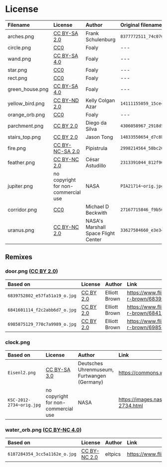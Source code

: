 License
=======

| Filename        | License                             | Author                              | Original filename              | Link                                                        |
|:----------------|:------------------------------------|:------------------------------------|:-------------------------------|:------------------------------------------------------------|
| arches.png      | [CC BY-SA 2.0][by-sa-2.0]           | Frank Schulenburg                   | `8377772511_74c076f4f4_o.jpg`  | https://www.flickr.com/photos/frank_schulenburg/8377772511/ |
| circle.png      | [CC0][cc0]                          | Foaly                               | ---                            | Image was created for this game                             |
| wand.png        | [CC BY-SA 4.0][by-sa-4.0]           | Foaly                               | ---                            | Image was created for this game                             |
| star.png        | [CC0][cc0]                          | Foaly                               | ---                            | Image was created for this game                             |
| rect.png        | [CC0][cc0]                          | Foaly                               | ---                            | Image was created for this game                             |
| green_house.png | [CC BY-SA 4.0][by-sa-4.0]           | Foaly                               | ---                            | Image was created for this game                             |
| yellow_bird.png | [CC BY-ND 2.0][by-nd-2.0]           | Kelly Colgan Azar                   | `14111155059_15ce49a311_o.jpg` | https://www.flickr.com/photos/puttefin/14111155059/         |
| orange_orb.png  | [CC0][cc0]                          | Foaly                               | ---                            | Image was created for this game                             |
| parchment.png   | [CC BY 2.0][by-2.0]                 | Diego da Silva                      | `4306058967_2918d59463_o.jpg`  | https://www.flickr.com/photos/natura_pagana/4306058967/     |
| stairs_top.png  | [CC BY 2.0][by-2.0]                 | Jason Tong                          | `14833550654_d7c8ba5157_o.jpg` | https://www.flickr.com/photos/sidneiensis/14833550654/      |
| fire.png        | [CC BY-NC-SA 2.0][by-nc-sa-2.0]     | Pipistrula                          | `2998214564_58bc200cfc_o.jpg`  | https://www.flickr.com/photos/pipistrula/2998214564/        |
| feather.png     | [CC BY-NC 2.0][by-nc-2.0]           | César Astudillo                     | `2313391044_812f96f1ba_o.jpg`  | https://www.flickr.com/photos/cesarastudillo/2313391044/    |
| jupiter.png     | no copyright for non-commercial use | NASA                                | `PIA21714~orig.jpg`            | https://images.nasa.gov/details-PIA21714.html               |
| corridor.png    | [CC0][cc0]                          | Michael D Beckwith                  | `27167715846_f9b56c137f_o.jpg` | https://www.flickr.com/photos/118118485@N05/27167715846/    |
| uranus.png      | [CC BY-NC 2.0][by-nc-2.0]           | NASA's Marshall Space Flight Center | `33627584660_e3e34e940d_o.jpg` | https://www.flickr.com/photos/nasamarshall/33627584660      |
  


Remixes
-------

### door.png ([CC BY 2.0][by-2.0])

| Based on                      | License             | Author        | Link                                                  |
|:------------------------------|:--------------------|:--------------|:------------------------------------------------------|
| `6839752802_e57fa51a19_o.jpg` | [CC BY 2.0][by-2.0] | Elliott Brown | https://www.flickr.com/photos/ell-r-brown/6839752802/ |
| `6841601114_f2c2abb6d7_o.jpg` | [CC BY 2.0][by-2.0] | Elliott Brown | https://www.flickr.com/photos/ell-r-brown/6841601114/ |
| `6985875129_770c7a9989_o.jpg` | [CC BY 2.0][by-2.0] | Elliott Brown | https://www.flickr.com/photos/ell-r-brown/6985875129/ |


### clock.png

| Based on                 | License                             | Author                                      | Link                                                |
|:-------------------------|:------------------------------------|:--------------------------------------------|:----------------------------------------------------|
| `Eisenl2.png`            | [CC BY-SA 3.0][by-sa-3.0]           | Deutsches Uhrenmuseum, Furtwangen (Germany) | https://commons.wikimedia.org/wiki/File:Eisenl2.png |
| `KSC-2012-2734~orig.jpg` | no copyright for non-commercial use | NASA                                        | https://images.nasa.gov/details-KSC-2012-2734.html  |


### water_orb.png ([CC BY-NC 4.0][by-nc-4.0])

| Based on                      | License                   | Author  | Link                                              |
|:------------------------------|:--------------------------|:--------|:--------------------------------------------------|
| `6187284354_3cc5a1162e_o.jpg` | [CC BY-NC 2.0][by-nc-2.0] | eltpics | https://www.flickr.com/photos/eltpics/6187284354/ |




[cc0]: https://creativecommons.org/publicdomain/zero/1.0/
[by-2.0]: https://creativecommons.org/licenses/by/2.0/
[by-sa-2.0]: https://creativecommons.org/licenses/by-sa/2.0/
[by-sa-3.0]: https://creativecommons.org/licenses/by-sa/3.0/
[by-sa-4.0]: https://creativecommons.org/licenses/by-sa/4.0/
[by-nd-2.0]: https://creativecommons.org/licenses/by-nd/2.0/
[by-nc-2.0]: https://creativecommons.org/licenses/by-nc/2.0/
[by-nc-4.0]: https://creativecommons.org/licenses/by-nc/4.0/
[by-nc-sa-2.0]: https://creativecommons.org/licenses/by-nc-sa/2.0/
